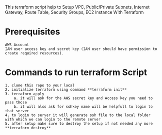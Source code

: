 This terraform script help to Setup VPC, Public/Private Subnets, Internet Gateway, Route Table, Security Groups, EC2 Instance With Terraform

# Prerequisites
    AWS Account
    IAM user access key and secret key (IAM user should have permission to create required resources).
    
# Commands to run terraform Script
    1. clone this repo to your local
    2. initialize terraform using command **terraform init**
    3. terraform apply
        a. it will ask for the AWS secret key and Access key you need to pass those
        b. it will also ask for sshkey name will be helpfull to login to that server
    4. to login to server it will generate ssh file to the local folder with which we can login to the remote server
    5. after setup make sure to destroy the setup if not needed any more **terraform destroy**
